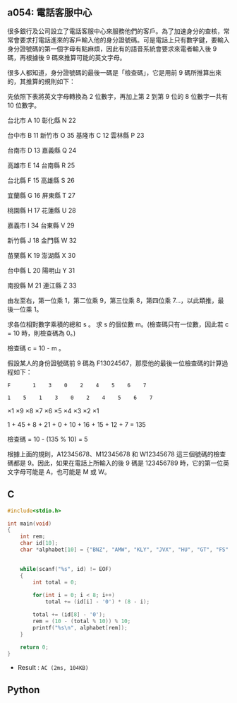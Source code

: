## a054: 電話客服中心
很多銀行及公司設立了電話客服中心來服務他們的客戶。為了加速身分的查核，常常會要求打電話進來的客戶輸入他的身分證號碼。可是電話上只有數字鍵，要輸入身分證號碼的第一個字母有點麻煩，因此有的語音系統會要求來電者輸入後 9 碼，再根據後 9 碼來推算可能的英文字母。

很多人都知道，身分證號碼的最後一碼是「檢查碼」，它是用前 9 碼所推算出來的，其推算的規則如下：

先依照下表將英文字母轉換為 2 位數字，再加上第 2 到第 9 位的 8 位數字一共有 10 位數字。

台北市 A 10   彰化縣 N 22

台中市 B 11   新竹市 O 35
基隆市 C 12   雲林縣 P 23

台南市 D 13   嘉義縣 Q 24

高雄市 E 14   台南縣 R 25

台北縣 F 15   高雄縣 S 26

宜蘭縣 G 16   屏東縣 T 27

桃園縣 H 17   花蓮縣 U 28

嘉義市 I 34   台東縣 V 29

新竹縣 J 18   金門縣 W 32

苗栗縣 K 19   澎湖縣 X 30

台中縣 L 20   陽明山 Y 31

南投縣 M 21   連江縣 Z 33

由左至右，第一位乘 1，第二位乘 9，第三位乘 8，第四位乘 7...，以此類推，最後一位乘 1。

求各位相對數字乘積的總和 s
。
求 s 的個位數 m。(檢查碼只有一位數，因此若 c = 10 時，則檢查碼為 0。)

檢查碼 c = 10 - m 。

假設某人的身份證號碼前 9 碼為 F13024567，那麼他的最後一位檢查碼的計算過程如下：

    F       1    3    0    2    4    5    6    7
    
    1    5    1    3    0    2    4    5    6    7

  ×1     ×9   ×8   ×7   ×6   ×5   ×4   ×3   ×2   ×1

  1 + 45 +  8 + 21 +  0 + 10 + 16 + 15 + 12 +  7 = 135

檢查碼 = 10 - (135 % 10) = 5

根據上面的規則，A12345678、M12345678 和 W12345678 這三個號碼的檢查碼都是 9。因此，如果在電話上所輸入的後 9 碼是 123456789 時，它的第一位英文字母可能是 A，也可能是 M 或 W。

## C
```C
#include<stdio.h>

int main(void)
{
	int rem;
	char id[10];
	char *alphabet[10] = {"BNZ", "AMW", "KLY", "JVX", "HU", "GT", "FS", "ER", "DOQ", "CIP"};

	
	while(scanf("%s", id) != EOF)
	{
		int total = 0;
		
		for(int i = 0; i < 8; i++)
			total += (id[i] - '0') * (8 - i);	

		total += (id[8] - '0');
		rem = (10 - (total % 10)) % 10;
		printf("%s\n", alphabet[rem]);
	}
	
	return 0;
}
```
 * Result : `AC (2ms, 104KB)`

## Python
